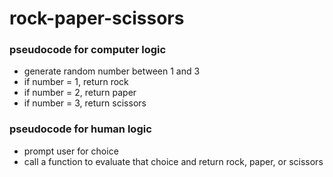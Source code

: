 # rock-paper-scissors

### pseudocode for computer logic

- generate random number between 1 and 3
- if number = 1, return rock
- if number = 2, return paper
- if number = 3, return scissors

### pseudocode for human logic

- prompt user for choice
- call a function to evaluate that choice and return rock, paper, or scissors
